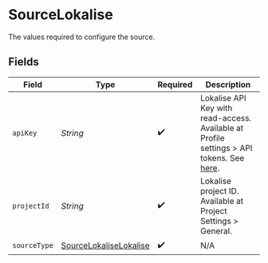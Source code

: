 # SourceLokalise

The values required to configure the source.


## Fields

| Field                                                                                                                                                           | Type                                                                                                                                                            | Required                                                                                                                                                        | Description                                                                                                                                                     |
| --------------------------------------------------------------------------------------------------------------------------------------------------------------- | --------------------------------------------------------------------------------------------------------------------------------------------------------------- | --------------------------------------------------------------------------------------------------------------------------------------------------------------- | --------------------------------------------------------------------------------------------------------------------------------------------------------------- |
| `apiKey`                                                                                                                                                        | *String*                                                                                                                                                        | :heavy_check_mark:                                                                                                                                              | Lokalise API Key with read-access. Available at Profile settings > API tokens. See <a href="https://docs.lokalise.com/en/articles/1929556-api-tokens">here</a>. |
| `projectId`                                                                                                                                                     | *String*                                                                                                                                                        | :heavy_check_mark:                                                                                                                                              | Lokalise project ID. Available at Project Settings > General.                                                                                                   |
| `sourceType`                                                                                                                                                    | [SourceLokaliseLokalise](../../models/shared/SourceLokaliseLokalise.md)                                                                                         | :heavy_check_mark:                                                                                                                                              | N/A                                                                                                                                                             |